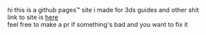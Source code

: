 hi this is a github pages™️ site i made for 3ds guides and other shit  
link to site is [here](https://redkerry135.github.io/home/)  
feel free to make a pr if something's bad and you want to fix it
